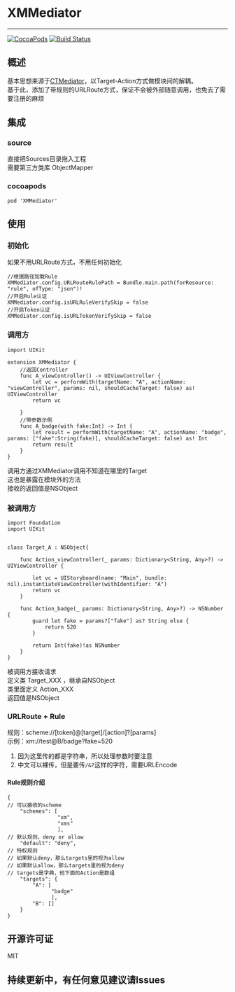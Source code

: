 # XMMediator
---- 
[![CocoaPods](https://img.shields.io/cocoapods/v/XMMediator.svg)](https://github.com/zhfish/XMMediator)
[![Build Status](https://travis-ci.org/zhfish/XMMediator.svg?branch=master)](https://travis-ci.org/zhfish/XMMediator) 
## 概述
基本思想来源于[CTMediator](https://github.com/casatwy/CTMediator)，以Target-Action方式做模块间的解耦。  
基于此，添加了带规则的URLRoute方式，保证不会被外部随意调用，也免去了需要注册的麻烦
## 集成
### source
直接把Sources目录拖入工程  
需要第三方类库 ObjectMapper
### cocoapods
`pod 'XMMediator'`
## 使用
### 初始化
如果不用URLRoute方式，不用任何初始化

```
//根据路径加载Rule
XMMediator.config.URLRouteRulePath = Bundle.main.path(forResource: "rule", ofType: "json")!
//开启Rule认证
XMMediator.config.isURLRuleVerifySkip = false
//开启Token认证
XMMediator.config.isURLTokenVerifySkip = false
```
### 调用方

```
import UIKit

extension XMMediator {
    //返回Controller
    func A_viewController() -> UIViewController {
        let vc = performWith(targetName: "A", actionName: "viewController", params: nil, shouldCacheTarget: false) as! UIViewController
        return vc
        
    }
    //带参数示例
    func A_badge(with fake:Int) -> Int {
        let result = performWith(targetName: "A", actionName: "badge", params: ["fake":String(fake)], shouldCacheTarget: false) as! Int
        return result
    }
}
```
调用方通过XMMediator调用不知道在哪里的Target  
这也是暴露在模块外的方法  
接收的返回值是NSObject
### 被调用方

```
import Foundation
import UIKit


class Target_A : NSObject{
    
    func Action_viewController(_ params: Dictionary<String, Any>?) -> UIViewController {
        
        let vc = UIStoryboard(name: "Main", bundle: nil).instantiateViewController(withIdentifier: "A")
        return vc
    }
    
    func Action_badge(_ params: Dictionary<String, Any>?) -> NSNumber {
        guard let fake = params?["fake"] as? String else {
            return 520
        }
        
        return Int(fake)!as NSNumber
    }
}
```

被调用方接收请求  
定义类 Target_XXX ，继承自NSObject  
类里面定义 Action_XXX  
返回值是NSObject

### URLRoute + Rule
规则：scheme://[token]@[target]/[action]?[params]  
示例：xm://test@B/badge?fake=520  
1. 因为这里传的都是字符串，所以处理参数时要注意
2. 中文可以裸传，但是要传`/&?`这样的字符，需要URLEncode

#### Rule规则介绍

```
{
// 可以接收的scheme
    "schemes": [
                "xm",
                "xms"
                ],
// 默认规则，deny or allow
    "default": "deny",
// 特权规则
// 如果默认deny，那么targets里的视为allow
// 如果默认allow，那么targets里的视为deny
// targets是字典，他下面的Action是数组
    "targets": {
        "A": [
              "badge"
              ],
        "B": []
    }
}
```
## 开源许可证
MIT

## 持续更新中，有任何意见建议请Issues


